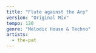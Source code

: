 ```yaml
---
title: "Flute against the Arp"
version: "Original Mix"
tempo: 120
genre: "Melodic House & Techno"
artists:
  - the-pat
---
```

